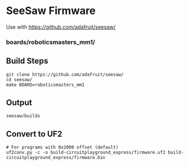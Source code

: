 # SeeSaw Firmware
Use with https://github.com/adafruit/seesaw/

### boards/roboticsmasters_mm1/

## Build Steps

```
git clone https://github.com/adafruit/seesaw/
cd seesaw/
make BOARD=roboticsmasters_mm1
```

## Output

```
seesaw/builds
```


## Convert to UF2
```
# For programs with 0x2000 offset (default)
uf2conv.py -c -o build-circuitplayground_express/firmware.uf2 build-circuitplayground_express/firmware.bin

```


